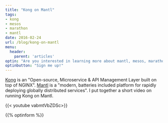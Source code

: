 ```yaml
---
title: "Kong on Mantl"
tags:
- kong
- mesos
- marathon
- mantl
date: 2016-02-24
url: /blog/kong-on-mantl
menu:
  header:
    parent: 'articles'
optin: "Are you interested in learning more about mantl, mesos, marathon, kubernetes, swarm, nomad, and more? Sign up below!"
optinbutton: "Sign me up!"
---
```


[Kong](https://getkong.org) is an "Open-source, Microservice & API Management Layer built on top of NGINX". [Mantl](http://mantl.io) is a "modern, batteries included platform for rapidly deploying globally distributed services". I put together a short video on running Kong on Mantl.

{{< youtube vabmtVbZDSc>}}

{{% optinform %}}
